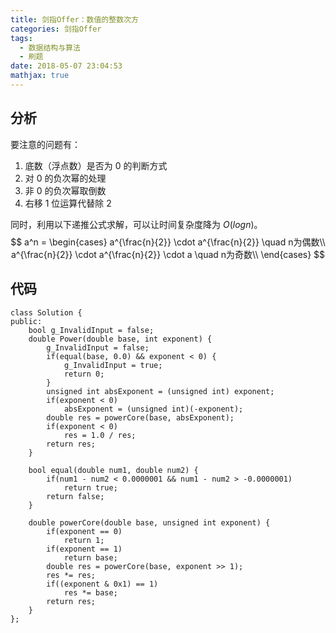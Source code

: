 ```yaml
---
title: 剑指Offer：数值的整数次方
categories: 剑指Offer
tags:
  - 数据结构与算法
  - 刷题
date: 2018-05-07 23:04:53
mathjax: true
---
```


## 分析
要注意的问题有：
1. 底数（浮点数）是否为 0 的判断方式
2. 对 0 的负次幂的处理
3. 非 0 的负次幂取倒数
4. 右移 1 位运算代替除 2

同时，利用以下递推公式求解，可以让时间复杂度降为 $O(logn)$。
$$
a^n = 
\begin{cases}
a^{\frac{n}{2}} \cdot a^{\frac{n}{2}} \quad n为偶数\\
a^{\frac{n}{2}} \cdot a^{\frac{n}{2}} \cdot a \quad n为奇数\\
\end{cases}
$$

## 代码
```
class Solution {
public:
    bool g_InvalidInput = false;    
    double Power(double base, int exponent) {
        g_InvalidInput = false;    
        if(equal(base, 0.0) && exponent < 0) {
            g_InvalidInput = true;
            return 0;
        }
        unsigned int absExponent = (unsigned int) exponent;
        if(exponent < 0)
            absExponent = (unsigned int)(-exponent);
        double res = powerCore(base, absExponent);
        if(exponent < 0)
            res = 1.0 / res;
        return res;
    }
    
    bool equal(double num1, double num2) {
        if(num1 - num2 < 0.0000001 && num1 - num2 > -0.0000001)
            return true;
        return false;
    }
    
    double powerCore(double base, unsigned int exponent) {
        if(exponent == 0)
            return 1;
        if(exponent == 1)
            return base;
        double res = powerCore(base, exponent >> 1);
        res *= res;
        if((exponent & 0x1) == 1)
            res *= base;
        return res;
    }
};
```

